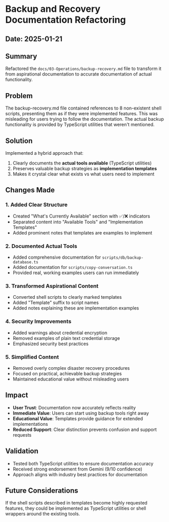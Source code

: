 # Backup and Recovery Documentation Refactoring

## Date: 2025-01-21

## Summary

Refactored the `docs/03-Operations/backup-recovery.md` file to transform it from aspirational documentation to accurate documentation of actual functionality.

## Problem

The backup-recovery.md file contained references to 8 non-existent shell scripts, presenting them as if they were implemented features. This was misleading for users trying to follow the documentation. The actual backup functionality is provided by TypeScript utilities that weren't mentioned.

## Solution

Implemented a hybrid approach that:

1. Clearly documents the **actual tools available** (TypeScript utilities)
2. Preserves valuable backup strategies as **implementation templates**
3. Makes it crystal clear what exists vs what users need to implement

## Changes Made

### 1. Added Clear Structure

- Created "What's Currently Available" section with ✅/❌ indicators
- Separated content into "Available Tools" and "Implementation Templates"
- Added prominent notes that templates are examples to implement

### 2. Documented Actual Tools

- Added comprehensive documentation for `scripts/db/backup-database.ts`
- Added documentation for `scripts/copy-conversation.ts`
- Provided real, working examples users can run immediately

### 3. Transformed Aspirational Content

- Converted shell scripts to clearly marked templates
- Added "Template" suffix to script names
- Added notes explaining these are implementation examples

### 4. Security Improvements

- Added warnings about credential encryption
- Removed examples of plain text credential storage
- Emphasized security best practices

### 5. Simplified Content

- Removed overly complex disaster recovery procedures
- Focused on practical, achievable backup strategies
- Maintained educational value without misleading users

## Impact

- **User Trust**: Documentation now accurately reflects reality
- **Immediate Value**: Users can start using backup tools right away
- **Educational Value**: Templates provide guidance for extended implementations
- **Reduced Support**: Clear distinction prevents confusion and support requests

## Validation

- Tested both TypeScript utilities to ensure documentation accuracy
- Received strong endorsement from Gemini (9/10 confidence)
- Approach aligns with industry best practices for documentation

## Future Considerations

If the shell scripts described in templates become highly requested features, they could be implemented as TypeScript utilities or shell wrappers around the existing tools.
